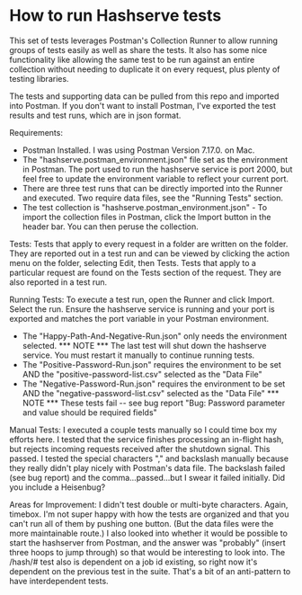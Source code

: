 # How to run Hashserve tests

This set of tests leverages Postman's Collection Runner to allow running groups of tests easily as well as share the tests. It also has some nice functionality like allowing the same test to be run against an entire collection without needing to duplicate it on every request, plus plenty of testing libraries. 

The tests and supporting data can be pulled from this repo and imported into Postman. If you don't want to install Postman, I've exported the test results and test runs, which are in json format.

Requirements:
- Postman Installed. I was using Postman Version 7.17.0. on Mac.
- The "hashserve.postman_environment.json" file set as the environment in Postman. The port used to run the hashserve service is port 2000, but feel free to update the environment variable to reflect your current port. 
- There are three test runs that can be directly imported into the Runner and executed. Two require data files, see the "Running Tests" section.
- The test collection is "hashserve.postman_environment.json" - To import the collection files in Postman, click the Import button in the header bar. You can then peruse the collection. 

Tests:
Tests that apply to every request in a folder are written on the folder. They are reported out in a test run and can be viewed by clicking the action menu on the folder, selecting Edit, then Tests.
Tests that apply to a particular request are found on the Tests section of the request. They are also reported in a test run.

Running Tests:
To execute a test run, open the Runner and click Import. Select the run. 
Ensure the hashserve service is running and your port is exported and matches the port variable in your Postman environment.
- The "Happy-Path-And-Negative-Run.json" only needs the environment selected. *** NOTE *** The last test will shut down the hashserve service. You must restart it manually to continue running tests.
- The "Positive-Password-Run.json" requires the environment to be set AND the "positive-password-list.csv" selected as the "Data File"
- The "Negative-Password-Run.json" requires the environment to be set AND the "negative-password-list.csv" selected as the "Data File" *** NOTE *** These tests fail -- see bug report "Bug: Password parameter and value should be required fields"

Manual Tests:
I executed a couple tests manually so I could time box my efforts here. 
I tested that the service finishes processing an in-flight hash, but rejects incoming requests received after the shutdown signal. This passed.
I tested the special characters "," and backslash manually because they really didn't play nicely with Postman's data file. The backslash failed (see bug report) and the comma...passed...but I swear it failed initially. Did you include a Heisenbug? 

Areas for Improvement:
I didn't test double or multi-byte characters. Again, timebox. 
I'm not super happy with how the tests are organized and that you can't run all of them by pushing one button. (But the data files were the more maintainable route.) I also looked into whether it would be possible to start the hashserver from Postman, and the answer was "probably" (insert three hoops to jump through) so that would be interesting to look into. The /hash/# test also is dependent on a job id existing, so right now it's dependent on the previous test in the suite. That's a bit of an anti-pattern to have interdependent tests.
